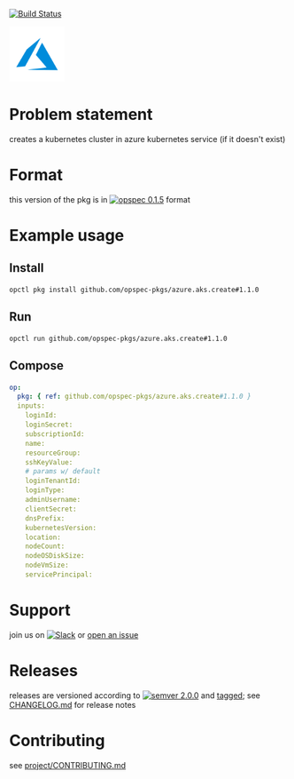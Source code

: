 [![Build Status](https://travis-ci.org/opspec-pkgs/azure.aks.create.svg?branch=master)](https://travis-ci.org/opspec-pkgs/azure.aks.create)

<img src="icon.svg" alt="icon" height="100px">

# Problem statement

creates a kubernetes cluster in azure kubernetes service (if it doesn't exist)

# Format

this version of the pkg is in [![opspec 0.1.5](https://img.shields.io/badge/opspec-0.1.5-brightgreen.svg?colorA=6b6b6b&colorB=fc16be)](https://opspec.io/0.1.5/packages.html) format

# Example usage

## Install

```shell
opctl pkg install github.com/opspec-pkgs/azure.aks.create#1.1.0
```

## Run

```
opctl run github.com/opspec-pkgs/azure.aks.create#1.1.0
```

## Compose

```yaml
op:
  pkg: { ref: github.com/opspec-pkgs/azure.aks.create#1.1.0 }
  inputs:
    loginId:
    loginSecret:
    subscriptionId:
    name:
    resourceGroup:
    sshKeyValue:
    # params w/ default
    loginTenantId:
    loginType:
    adminUsername:
    clientSecret:
    dnsPrefix:
    kubernetesVersion:
    location:
    nodeCount:
    nodeOSDiskSize:
    nodeVmSize:
    servicePrincipal:
```

# Support

join us on
[![Slack](https://opspec-slackin.herokuapp.com/badge.svg)](https://opspec-slackin.herokuapp.com/)
or
[open an issue](https://github.com/opspec-pkgs/azure.aks.create/issues)

# Releases

releases are versioned according to
[![semver 2.0.0](https://img.shields.io/badge/semver-2.0.0-brightgreen.svg)](http://semver.org/spec/v2.0.0.html)
and [tagged](https://git-scm.com/book/en/v2/Git-Basics-Tagging); see
[CHANGELOG.md](CHANGELOG.md) for release notes

# Contributing

see
[project/CONTRIBUTING.md](https://github.com/opspec-pkgs/project/blob/master/CONTRIBUTING.md)
